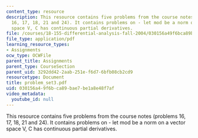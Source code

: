```yaml
---
content_type: resource
description: This resource contains five problems from the course notes (problems
  16, 17, 18, 21 and 24). It contains problems on - let mod be a norm on a vector
  space V, C has continuous partial derivatives.
file: /courses/18-155-differential-analysis-fall-2004/030156a49f6bca89bae7be1a8e48f7af_problem_set3.pdf
file_type: application/pdf
learning_resource_types:
- Assignments
ocw_type: OCWFile
parent_title: Assignments
parent_type: CourseSection
parent_uid: 3292dd42-2aab-251e-f6d7-6bfb08cb2cd9
resourcetype: Document
title: problem_set3.pdf
uid: 030156a4-9f6b-ca89-bae7-be1a8e48f7af
video_metadata:
  youtube_id: null
---
```

This resource contains five problems from the course notes (problems 16, 17, 18, 21 and 24). It contains problems on - let mod be a norm on a vector space V, C has continuous partial derivatives.